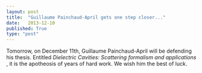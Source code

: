 ```yaml
---
layout: post
title:  "Guillaume Painchaud-April gets one step closer..."
date:   2013-12-10
published: True
type: "post"
---
```


Tomorrow, on December 11th, Guillaume Painchaud-April will be defending his thesis. Entitled _Dielectric Cavities: Scattering formalism and applications_
, it is the apotheosis of years of hard work. We wish him the best of luck.


